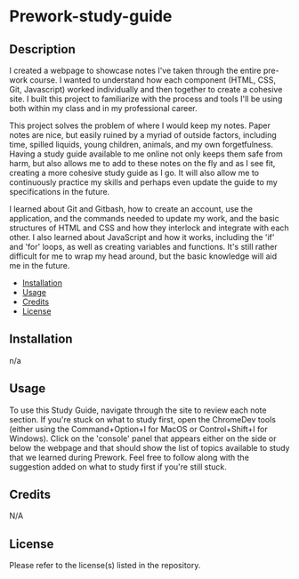 # Prework-study-guide
## Description

I created a webpage to showcase notes I've taken through the entire pre-work course. I wanted to understand how each component (HTML, CSS, Git, Javascript) worked individually and then together to create a cohesive site. I built this project to familiarize with the process and tools I'll be using both within my class and in my professional career. 

This project solves the problem of where I would keep my notes. Paper notes are nice, but easily ruined by a myriad of outside factors, including time, spilled liquids, young children, animals, and my own forgetfulness. Having a study guide available to me online not only keeps them safe from harm, but also allows me to add to these notes on the fly and as I see fit, creating a more cohesive study guide as I go. It will also allow me to continuously practice my skills and perhaps even update the guide to my specifications in the future. 

I learned about Git and Gitbash, how to create an account, use the application, and the commands needed to update my work, and the basic structures of HTML and CSS and how they interlock and integrate with each other. I also learned about JavaScript and how it works, including the 'if' and 'for' loops, as well as creating variables and functions. It's still rather difficult for me to wrap my head around, but the basic knowledge will aid me in the future. 


- [Installation](#installation)
- [Usage](#usage)
- [Credits](#credits)
- [License](#license)

## Installation

n/a

## Usage

To use this Study Guide, navigate through the site to review each note section. If you're stuck on what to study first, open the ChromeDev tools (either using the Command+Option+I for MacOS or Control+Shift+I for Windows). Click on the 'console' panel that appears either on the side or below the webpage and that should show the list of topics available to study that we learned during Prework. Feel free to follow along with the suggestion added on what to study first if you're still stuck. 
## Credits
N/A

## License

Please refer to the license(s) listed in the repository. 
